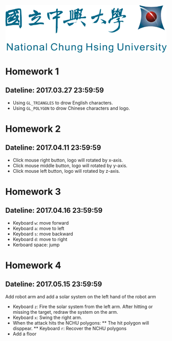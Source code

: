 <img src="./logo4.gif"> </img>
# Homework 1
## Dateline: 2017.03.27 23:59:59

* Using `GL_TRIANGLES` to drow English characters.
* Using `GL_POLYGON` to drow Chinese characters and logo.

# Homework 2 
## Dateline: 2017.04.11 23:59:59

* Click mouse right button, logo will rotated by x-axis.
* Click mouse middle button, logo will rotated by y-axis.
* Click mouse left button, logo will rotated by z-axis.

# Homework 3
## Dateline: 2017.04.16 23:59:59

* Keyboard `w`: move forward
* Keyboard `a`: move to left
* Keyboard `s`: move backward
* Keyboard `d`: move to right
* Kerboard space: jump

# Homework 4
## Dateline: 2017.05.15 23:59:59
Add robot arm and add a solar system on the left hand of the robot arm
* Keyboard `z`: Fire the solar system from the left arm. After hitting or missing the target, redraw the system on the arm.
* Keyboard `x`: Swing the right arm.
* When the attack hits the NCHU polygons:
  ** The hit polygon will disppear.
  ** Keyboard `r`: Recover the NCHU polygons
* Add a floor
